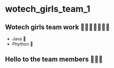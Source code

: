 # wotech_girls_team_1
## Wotech girls team work 🤩👩‍💻👩‍💻👩‍💻
- Java 🐬
- Phython 🐍
  
## Hello to the team members 👋👋👋
